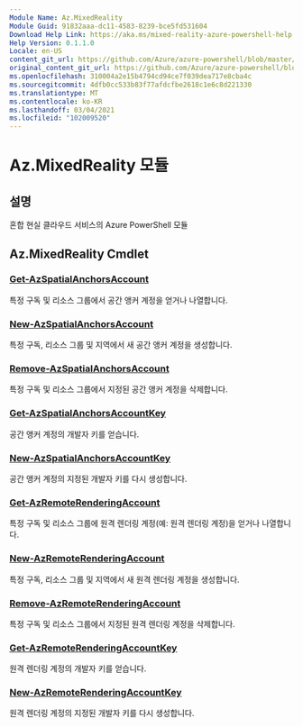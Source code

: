 ```yaml
---
Module Name: Az.MixedReality
Module Guid: 91832aaa-dc11-4583-8239-bce5fd531604
Download Help Link: https://aka.ms/mixed-reality-azure-powershell-help
Help Version: 0.1.1.0
Locale: en-US
content_git_url: https://github.com/Azure/azure-powershell/blob/master/src/MixedReality/MixedReality/help/Az.MixedReality.md
original_content_git_url: https://github.com/Azure/azure-powershell/blob/master/src/MixedReality/MixedReality/help/Az.MixedReality.md
ms.openlocfilehash: 310004a2e15b4794cd94ce7f039dea717e8cba4c
ms.sourcegitcommit: 4dfb0cc533b83f77afdcfbe2618c1e6c8d221330
ms.translationtype: MT
ms.contentlocale: ko-KR
ms.lasthandoff: 03/04/2021
ms.locfileid: "102009520"
---
```

# Az.MixedReality 모듈
## 설명
혼합 현실 클라우드 서비스의 Azure PowerShell 모듈

## Az.MixedReality Cmdlet
### [Get-AzSpatialAnchorsAccount](Get-AzSpatialAnchorsAccount.md)
특정 구독 및 리소스 그룹에서 공간 앵커 계정을 얻거나 나열합니다.

### [New-AzSpatialAnchorsAccount](New-AzSpatialAnchorsAccount.md)
특정 구독, 리소스 그룹 및 지역에서 새 공간 앵커 계정을 생성합니다.

### [Remove-AzSpatialAnchorsAccount](Remove-AzSpatialAnchorsAccount.md)
특정 구독 및 리소스 그룹에서 지정된 공간 앵커 계정을 삭제합니다.

### [Get-AzSpatialAnchorsAccountKey](Get-AzSpatialAnchorsAccountKey.md)
공간 앵커 계정의 개발자 키를 얻습니다.

### [New-AzSpatialAnchorsAccountKey](New-AzSpatialAnchorsAccountKey.md)
공간 앵커 계정의 지정된 개발자 키를 다시 생성합니다.

### [Get-AzRemoteRenderingAccount](Get-AzRemoteRenderingAccount.md)
특정 구독 및 리소스 그룹에 원격 렌더링 계정(예: 원격 렌더링 계정)을 얻거나 나열합니다.

### [New-AzRemoteRenderingAccount](New-AzRemoteRenderingAccount.md)
특정 구독, 리소스 그룹 및 지역에서 새 원격 렌더링 계정을 생성합니다.

### [Remove-AzRemoteRenderingAccount](Remove-AzRemoteRenderingAccount.md)
특정 구독 및 리소스 그룹에서 지정된 원격 렌더링 계정을 삭제합니다.

### [Get-AzRemoteRenderingAccountKey](Get-AzRemoteRenderingAccountKey.md)
원격 렌더링 계정의 개발자 키를 얻습니다.

### [New-AzRemoteRenderingAccountKey](New-AzRemoteRenderingAccountKey.md)
원격 렌더링 계정의 지정된 개발자 키를 다시 생성합니다.